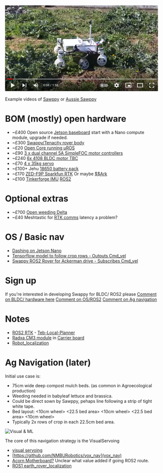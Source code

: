  [![Sawppy offroad](https://github.com/samuk/Sawppy_Rover/blob/main/modifications/Ag/photos/sawppy.png?raw=true)](https://www.youtube.com/watch?v=kUGr7XmU-Sk)

Example videos of [Sawppy](https://www.youtube.com/watch?v=kUGr7XmU-Sk) or [Aussie Sawppy](https://www.youtube.com/watch?v=re9Kwm8ZZak&list=PLlbs2OXYfe416tkqUpA_ianuvqNe2UZme)

# BOM (mostly) open hardware

- ~£400 Open source [Jetson baseboard](https://capablerobot.com/products/nx-baseboard/) start with a Nano compute module, upgrade if needed. 
- ~£300 [Swappy/Tenacity rover body](https://github.com/jetdillo/tenacity_rover#readme)
- ~£20 [Open Core running uROS](https://github.com/rosmo-robot/Open-Core-M5stack/blob/main/README.md)
- ~£90 [3 x dual channel 5A SimpleFOC motor controllers](https://github.com/rosmo-robot/Rosmo_ESC)
- ~£240 [6x 4108 BLDC motor TBC](https://s.click.aliexpress.com/e/_AE2SCu)
- ~£70 [4 x 35kg servo](https://www.hiwonder.hk/products/hiwonder-hts-35h-high-voltage-bus-servo-35kg-torque-with-data-feedback)
- ~£100+ Jehu [18650 battery pack](https://jag35.com/collections/pcb-based-products/products/high-power-18650-battery-module-diy-pcb-kit-75x)
- ~£170 [ZED-F9P Sparkfun RTK](https://www.ardusimple.com/rtk-open-source-hardware/) Or maybe [$$Ark](https://arkelectron.com/product/ark-rtk-gps/)
- ~£100 [Tinkerforge IMU](https://www.tinkerforge.com/en/shop/bricks/imu-v2-brick.html) [ROS2 ](https://discourse.ros.org/t/ros-tinkerforge-imu-v2-bricks-driver/15539)


# Optional extras
- ~£?00  [Open weeding Delta](https://github.com/Agroecology-Lab/Open-Weeding-Delta)
- ~£40 Meshtastic for [RTK comms](https://meshtastic.discourse.group/) latency a problem?

# OS / Basic nav
- [Dashing on Jetson Nano](https://github.com/ANI717/Headless-Jetson-Nano-Setup)
- [Tensorflow model to follow crop rows - Outputs Cmd_vel](https://github.com/ANI717/ANI717_Robotics#design-diagram)
- [Swappy ROS2 Rover for Ackerman drive - Subscribes Cmd_vel](https://github.com/mgonzs13/ros2_rover)

# Sign up
If you're interested in developing Swappy for BLDC/ ROS2 please 
[Comment on BLDC/ hardware here](https://github.com/Roger-random/Sawppy_Rover/discussions/30)
[Comment on OS/ROS2](https://github.com/Roger-random/Sawppy_Rover/discussions/32)
[Comment on Ag navigation](https://discourse.ros.org/t/navigation-for-precision-farming-in-open-fields/15138/15?u=samuk) 

# Notes
- [ROS2 RTK](https://github.com/aussierobots/ublox_dgnss) - [Teb-Local-Planner](https://github.com/rst-tu-dortmund/teb_local_planner/tree/foxy-devel)
- [Radxa CM3 module](https://www.cnx-software.com/2021/11/07/radxa-cm3-raspberry-pi-cm4-alternative/) in [Carrier board](https://hackaday.io/project/165108-carrier-board-for-the-raspberry-pi-compute-module)
- [Robot_localization](https://github.com/cra-ros-pkg/robot_localization/tree/ros2)

# Ag Navigation (later)

Initial use case is:

- 75cm wide deep compost mulch beds. (as common in Agroecological production)
- Weeding needed in babyleaf lettuce and brassica.
- Could be direct sown by Sawppy, pehaps line following a strip of tight white tape.
- Bed layout: <10cm wheel> <22.5 bed area> <10cm wheel> <22.5 bed area> <10cm wheel>
- Typically 2x rows of crop in each 22.5cm bed area.

![Visual & ML](https://pbs.twimg.com/media/FIRSEUpXoA8Sf_V?format=jpg&name=900x900)

The core of this navigation strategy is the VisualServoing 

- [visual servoing](https://github.com/PRBonn/visual-crop-row-navigation#readme) 
- [https://github.com/NMBURobotics/vox_nav](vox_nav)
- [Acorn Motherboard?](https://github.com/Twisted-Fields/acorn-robot-electronics/blob/main/README.md) Unclear what value added if going ROS2 route.
- [ROS1 earth_rover_localization](https://github.com/earthrover/earth_rover_localization/tree/master/earth_rover_localization)
